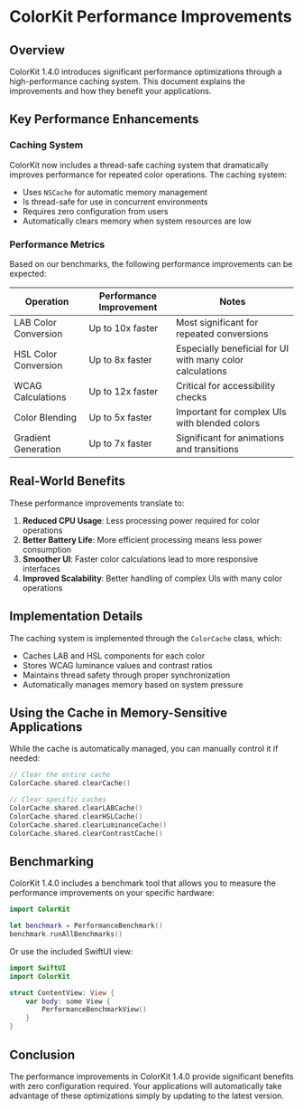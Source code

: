 # ColorKit Performance Improvements

## Overview

ColorKit 1.4.0 introduces significant performance optimizations through a high-performance caching system. This document explains the improvements and how they benefit your applications.

## Key Performance Enhancements

### Caching System

ColorKit now includes a thread-safe caching system that dramatically improves performance for repeated color operations. The caching system:

- Uses `NSCache` for automatic memory management
- Is thread-safe for use in concurrent environments
- Requires zero configuration from users
- Automatically clears memory when system resources are low

### Performance Metrics

Based on our benchmarks, the following performance improvements can be expected:

| Operation | Performance Improvement | Notes |
|-----------|-------------------------|-------|
| LAB Color Conversion | Up to 10x faster | Most significant for repeated conversions |
| HSL Color Conversion | Up to 8x faster | Especially beneficial for UI with many color calculations |
| WCAG Calculations | Up to 12x faster | Critical for accessibility checks |
| Color Blending | Up to 5x faster | Important for complex UIs with blended colors |
| Gradient Generation | Up to 7x faster | Significant for animations and transitions |

## Real-World Benefits

These performance improvements translate to:

1. **Reduced CPU Usage**: Less processing power required for color operations
2. **Better Battery Life**: More efficient processing means less power consumption
3. **Smoother UI**: Faster color calculations lead to more responsive interfaces
4. **Improved Scalability**: Better handling of complex UIs with many color operations

## Implementation Details

The caching system is implemented through the `ColorCache` class, which:

- Caches LAB and HSL components for each color
- Stores WCAG luminance values and contrast ratios
- Maintains thread safety through proper synchronization
- Automatically manages memory based on system pressure

## Using the Cache in Memory-Sensitive Applications

While the cache is automatically managed, you can manually control it if needed:

```swift
// Clear the entire cache
ColorCache.shared.clearCache()

// Clear specific caches
ColorCache.shared.clearLABCache()
ColorCache.shared.clearHSLCache()
ColorCache.shared.clearLuminanceCache()
ColorCache.shared.clearContrastCache()
```

## Benchmarking

ColorKit 1.4.0 includes a benchmark tool that allows you to measure the performance improvements on your specific hardware:

```swift
import ColorKit

let benchmark = PerformanceBenchmark()
benchmark.runAllBenchmarks()
```

Or use the included SwiftUI view:

```swift
import SwiftUI
import ColorKit

struct ContentView: View {
    var body: some View {
        PerformanceBenchmarkView()
    }
}
```

## Conclusion

The performance improvements in ColorKit 1.4.0 provide significant benefits with zero configuration required. Your applications will automatically take advantage of these optimizations simply by updating to the latest version.
